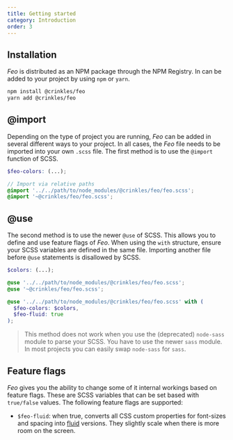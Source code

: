 ```yaml
---
title: Getting started
category: Introduction
order: 3
---
```


## Installation

*Feo* is distributed as an NPM package through the NPM Registry. In can be added to your project by using `npm` or `yarn`. 

```bash
npm install @crinkles/feo
yarn add @crinkles/feo
```

## @import
Depending on the type of project you are running, *Feo* can be added in several different ways to your project. In all cases, the *Feo* file needs to be imported into your own `.scss` file. The first method is to use the `@import` function of SCSS.

```scss
$feo-colors: (...);

// Import via relative paths
@import '../../path/to/node_modules/@crinkles/feo/feo.scss';
@import '~@crinkles/feo/feo.scss';
```

## @use
The second method is to use the newer `@use` of SCSS. This allows you to define and use feature flags of *Feo*. When using the `with` structure, ensure your SCSS variables are defined in the same file. Importing another file before `@use` statements is disallowed by SCSS. 

```scss
$colors: (...);

@use '../../path/to/node_modules/@crinkles/feo/feo.scss';
@use '~@crinkles/feo/feo.scss';

@use '../../path/to/node_modules/@crinkles/feo/feo.scss' with (
  $feo-colors: $colors,
  $feo-fluid: true
);
```

> This method does not work when you use the (deprecated) `node-sass` module to parse your SCSS. You have to use the newer `sass` module. In most projects you can easily swap `node-sass` for `sass`.

## Feature flags
*Feo* gives you the ability to change some of it internal workings based on feature flags. These are SCSS variables that can be set based with `true/false` values. The following feature flags are supported:

- `$feo-fluid`: when true, converts all CSS custom properties for font-sizes and spacing into [fluid](https://crinkles.io/writing/fluid-interfaces-using-css) versions. They slightly scale when there is more room on the screen.
